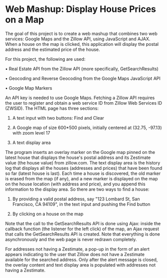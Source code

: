 # Web Mashup: Display House Prices on a Map
The goal of this project is to create a web mashup that combines two web services: Google Maps and the Zillow API, using JavaScript and AJAX. When a house on the map is clicked, this application will display the postal address and the estimated price of the house.

For this project, the following are used:

•	Real Estate API from the Zillow API (more specifically, GetSearchResults)

•	Geocoding and Reverse Geocoding from the Google Maps JavaScript API

•	Google Map Markers

An API key is needed to use Google Maps. Fetching a Zillow API requires the user to register and obtain a web service ID from Zillow Web Services ID (ZWSID). The HTML page has three sections:

1. A text input with two buttons: Find and Clear

2. A Google map of size 600*500 pixels, initially centered at (32.75, -97.13) with zoom level 17

3. A text display area

The program inserts an overlay marker on the Google map pinned on the latest house that displays the house's postal address and its Zestimate value (the house value) from zillow.com. The text display area is the history log that displays all the houses (addresses and prices) that have been found so far (latest house is last). Each time a house is discovered, the old marker is erased from the map (if any), and a new marker is displayed on the map on the house location (with address and price), and you append this information to the display area. So there are two ways to find a house:

1.	By providing a valid postal address, say "123 Lombard St, San Francisco, CA 94109", in the text input and pushing the Find button

2.	By clicking on a house on the map

Note that the call to the GetSearchResults API is done using Ajax: inside the callback function (the listener for the left click) of the map, an Ajax request that calls the GetSearchResults API is created. Note that everything is done asynchronously and the web page is never redrawn completely.

For addresses not having a Zestimate, a pop-up in the form of an alert appears indicating to the user that Zillow does not have a Zestimate available for the searched address. Only after the alert message is closed, the overlay content and text display area is populated with addresses not having a Zestimate.
